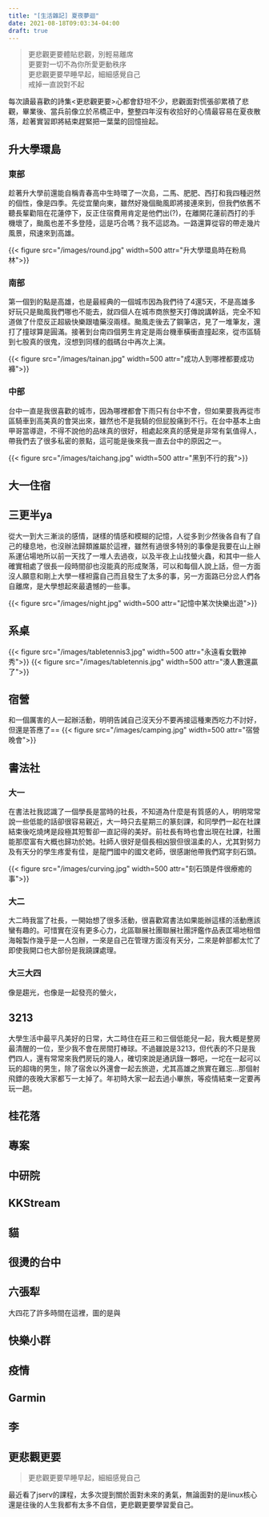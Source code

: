 ```yaml
---
title: "[生活雜記] 夏夜夢迴"
date: 2021-08-18T09:03:34-04:00
draft: true
---
```


>更悲觀更要體貼悲觀，別輕易離席 </br>
更要對一切不為你所愛更動秩序 </br>
更悲觀更要早睡早起，細細感覺自己 </br>
戒掉一直說對不起 </br>


每次讀最喜歡的詩集<更悲觀更要>心都會舒坦不少，悲觀面對慌張卻累積了悲觀，畢業後、當兵前像立於吊橋正中，整整四年沒有收拾好的心情最容易在夏夜散落，趁著實習即將結束趕緊把一葉葉的回憶撿起。

## 升大學環島


### 東部
趁著升大學前還能自稱青春高中生時環了一次島，二馬、肥肥、西打和我四種迥然的個性，像是四季。先從宜蘭向東，雖然好幾個颱風即將接連來到，但我們依舊不聽長輩勸阻在花蓮停下，反正住宿費用肯定是他們出(?)，在離開花蓮前西打的手機壞了，颱風也差不多登陸，這是巧合嗎？我不這認為。一路還算從容的帶走幾片風景，飛速來到高雄。

{{< figure src="/images/round.jpg"  width=500 attr="升大學環島時在粉鳥林">}}

### 南部
第一個到的點是高雄，也是最經典的一個城市因為我們待了4還5天，不是高雄多好玩只是颱風我們哪也不能去，就四個人在城市商旅整天打傳說講幹話，完全不知道做了什麼反正超級快樂跟嗑藥沒兩樣。颱風走後去了鋼筆店，見了一堆筆友，還打了撞球算是圓滿。接著到台南四個男生肯定是兩台機車橫衝直撞起來，從市區騎到七股真的很鬼，沒想到同樣的戲碼台中再次上演。

{{< figure src="/images/tainan.jpg"  width=500 attr="成功人到哪裡都要成功褲">}}

### 中部
台中一直是我很喜歡的城市，因為哪裡都會下雨只有台中不會，但如果要我再從市區騎車到高美真的會哭出來，雖然也不是我騎的但屁股痛到不行。在台中基本上由甲哥當導遊，不得不說他的品味真的很好，相處起來真的感覺是非常有氣值得人，帶我們去了很多私密的景點，這可能是後來我一直去台中的原因之一。

{{< figure src="/images/taichang.jpg"  width=500 attr="黑到不行的我">}}

## 大一住宿


## 三更半ya
從大一到大三漸淡的感情，謎樣的情感和模糊的記憶，人從多到少然後各自有了自己的棲息地，也沒辦法歸類誰屬於這裡，雖然有過很多特別的事像是我要在山上辦系運佔場地所以前一天找了一堆人去過夜，以及半夜上山找螢火蟲，和其中一些人確實相處了很長一段時間卻也沒能真的形成聚落，可以和每個人說上話，但一方面沒人願意和剛上大學一樣袒露自己而且發生了太多的事，另一方面路已分岔人們各自離席，是大學想起來最遺憾的一些事。

{{< figure src="/images/night.jpg"  width=500 attr="記憶中某次快樂出遊">}}


## 系桌

{{< figure src="/images/tabletennis3.jpg"  width=500 attr="永遠看女戰神秀">}}
{{< figure src="/images/tabletennis.jpg"  width=500 attr="湊人數還贏了">}}


## 宿營

和一個厲害的人一起辦活動，明明告誡自己沒天分不要再接這種東西吃力不討好，但還是答應了==
{{< figure src="/images/camping.jpg"  width=500 attr="宿營晚會">}}


## 書法社

### 大一

在書法社我認識了一個學長是當時的社長，不知道為什麼是有質感的人，明明常常說一些低能的話卻很容易親近，大一時只去星期三的篆刻課，和同學們一起在社課結束後吃燒烤是段極其短暫卻一直記得的美好。前社長有時也會出現在社課，社團能那麼富有大概也歸功於她。社師人很好是個長相凶狠但很溫柔的人，尤其對努力及有天分的學生疼愛有佳，是龍門國中的國文老師，很感謝他帶我們寫字刻石頭。

{{< figure src="/images/curving.jpg"  width=500 attr="刻石頭是件很療癒的事">}}


### 大二
大二時我當了社長，一開始想了很多活動，很喜歡寫書法如果能辦這樣的活動應該蠻有趣的。可惜實在沒有更多心力，北區聯展社團聯展社團評鑑作品表匡場地租借海報製作幾乎是一人包辦，一來是自己在管理方面沒有天分，二來是幹部都太忙了即使我開口也大部份是我蹺課處理。

### 大三大四

像是趨光，也像是一起發亮的螢火，

## 3213
大學生活中最平凡美好的日常，大二時住在莊三和三個低能兒一起，我大概是整房最清醒的一位，至少我不會在房間打棒球。不過雖說是3213，但代表的不只是我們四人，還有常常來我們房玩的幾人，確切來說是通訊錄一夥吧，一坨在一起可以玩的超嗨的男生，除了宿舍以外還會一起去旅遊，尤其高雄之旅實在難忘...那個射飛鏢的夜晚大家都ㄎ一ㄤ掉了。年初時大家一起去過小畢旅，等疫情結束一定要再玩一趟。


## 桂花落
## 專案
## 中研院
## KKStream
## 貓
## 很燙的台中
## 六張犁

大四花了許多時間在這裡，圖的是與
## 快樂小群
## 疫情

## Garmin
## 李

## 更悲觀更要

> 更悲觀更要早睡早起，細細感覺自己

最近看了jserv的課程，太多次提到關於面對未來的勇氣，無論面對的是linux核心還是往後的人生我都有太多不自信，更悲觀更要學習愛自己。